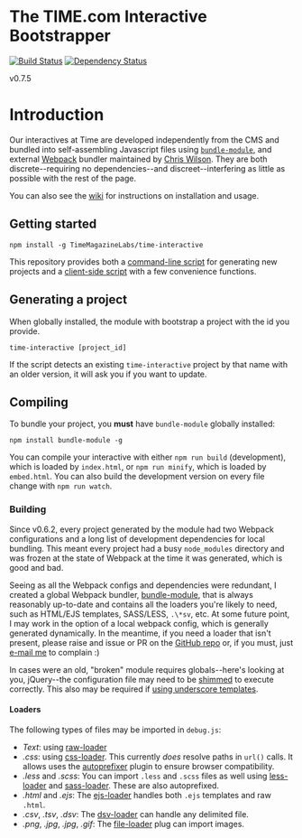 The TIME.com Interactive Bootstrapper
====

[![Build Status](https://travis-ci.org/TimeMagazine/time-interactive.png)](https://travis-ci.org/TimeMagazine/time-interactive) 
[![Dependency Status](https://david-dm.org/TimeMagazine/time-interactive.svg)](https://david-dm.org/TimeMagazine/time-interactive)

v0.7.5

# Introduction

Our interactives at Time are developed independently from the CMS and bundled into self-assembling Javascript files using [`bundle-module`](https://github.com/wilson428/bundle-module), and external [Webpack](https://webpack.github.io/) bundler maintained by [Chris Wilson](@wilson428). They are both discrete--requiring no dependencies--and discreet--interfering as little as possible with the rest of the page. 

You can also see the [wiki](https://github.com/TimeMagazine/time-interactive/wiki) for instructions on installation and usage. 

## Getting started

	npm install -g TimeMagazineLabs/time-interactive

This repository provides both a [command-line script](https://github.com/TimeMagazine/time-interactive/blob/master/bin/generate.js) for generating new projects and a [client-side script](https://github.com/TimeMagazine/time-interactive/blob/master/index.js) with a few convenience functions.

## Generating a project

When globally installed, the module with bootstrap a project with the id you provide.

	time-interactive [project_id]

If the script detects an existing `time-interactive` project by that name with an older version, it will ask you if you want to update.

## Compiling

To bundle your project, you **must** have `bundle-module` globally installed:

	npm install bundle-module -g

You can compile your interactive with either `npm run build` (development), which is loaded by `index.html`, or `npm run minify`, which is loaded by `embed.html`. You can also build the development version on every file change with `npm run watch`.

### Building

Since v0.6.2, every project generated by the module had two Webpack configurations and a long list of development dependencies for local bundling. This meant every project had a busy `node_modules` directory and was frozen at the state of Webpack at the time it was generated, which is good and bad.

Seeing as all the Webpack configs and dependencies were redundant, I created a global Webpack bundler, [bundle-module](https://www.npmjs.com/package/bundle-module), that is always reasonably up-to-date and contains all the loaders you're likely to need, such as HTML/EJS templates, SASS/LESS, `.\*sv`, etc. At some future point, I may work in the option of a local webpack config, which is generally generated dynamically. In the meantime, if you need a loader that isn't present, please raise and issue or PR on the [GitHub repo](https://github.com/wilson428/bundle-module) or, if you must, just [e-mail me](mailto:wilson@mechanicalscribe.com) to complain :)

In cases were an old, "broken" module requires globals--here's looking at you, jQuery--the configuration file may need to be [shimmed](https://webpack.js.org/guides/shimming/) to execute correctly. This also may be required if [using underscore templates](https://github.com/difelice/ejs-loader#usage).

#### Loaders

The following types of files may be imported in `debug.js`:

+ *Text*: using [raw-loader](https://github.com/webpack-contrib/raw-loader)
+ *.css*: using [css-loader](https://webpack.js.org/loaders/css-loader). This currently _does_ resolve paths in `url()` calls. It allows uses the [autoprefixer](https://github.com/postcss/autoprefixer#webpack) plugin to ensure browser compatibility.
+ *.less* and *.scss*: You can import `.less` and `.scss` files as well using [less-loader](https://webpack.js.org/loaders/less-loader) and [sass-loader](https://webpack.js.org/loaders/sass-loader). These are also autoprefixed.
+ *.html* and *.ejs*: The [ejs-loader](https://github.com/difelice/ejs-loader) handles both `.ejs` templates and raw `.html`.
+ *.csv*, *.tsv*, *.dsv*: The [dsv-loader](https://github.com/wbkd/dsv-loader) can handle any delimited file.
+ *.png*, *.jpg*, *.jpg*, *.gif*: The [file-loader](https://webpack.js.org/loaders/file-loader) plug can import images.